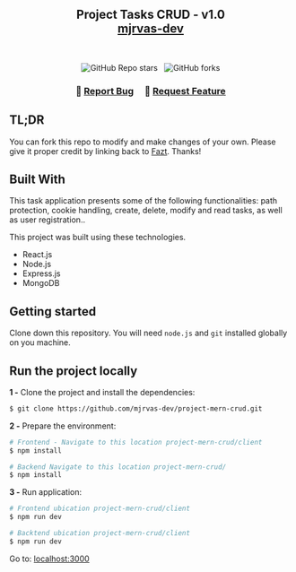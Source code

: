 <h2 align="center">
  Project Tasks CRUD - v1.0<br/>
  <a href="https://github.com/mjrvas-dev" target="_blank">mjrvas-dev</a>
</h2>

<br/>

<center>
  
  ![GitHub Repo stars](https://img.shields.io/github/stars/mjrvas-dev/project-mern-crud?color=red&logo=github&style=for-the-badge) &nbsp;
  ![GitHub forks](https://img.shields.io/github/forks/mjrvas-dev/project-mern-crud?color=red&logo=github&style=for-the-badge)
  
</center>

<h3 align="center">
    🔹
    <a href="https://github.com/mjrvas-dev/project-mern-crud/issues">Report Bug</a> &nbsp; &nbsp;
    🔹
    <a href="https://github.com/mjrvas-dev/project-mern-crud/issues">Request Feature</a>
</h3>

## TL;DR

You can fork this repo to modify and make changes of your own. Please give it proper credit by linking back to [Fazt](https://github.com/fazt/mern-crud-auth). Thanks!

## Built With

This task application presents some of the following functionalities: path protection, cookie handling, create, delete, modify and read tasks, as well as user registration..<br/>

This project was built using these technologies.

- React.js
- Node.js
- Express.js
- MongoDB

## Getting started

Clone down this repository. You will need `node.js` and `git` installed globally on you machine.

## Run the project locally

**1 -** Clone the project and install the dependencies:

```sh
$ git clone https://github.com/mjrvas-dev/project-mern-crud.git
```
**2 -** Prepare the environment:

```sh
# Frontend - Navigate to this location project-mern-crud/client
$ npm install

# Backend Navigate to this location project-mern-crud/
$ npm install
```
**3 -** Run application:

```sh
# Frontend ubication project-mern-crud/client
$ npm run dev

# Backtend ubication project-mern-crud/client
$ npm run dev 
```

Go to: [localhost:3000](http://localhost:3000/)






